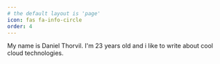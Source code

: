 ```yaml
---
# the default layout is 'page'
icon: fas fa-info-circle
order: 4
---
```


My name is Daniel Thorvil. I'm 23 years old and i like to write about cool cloud technologies.